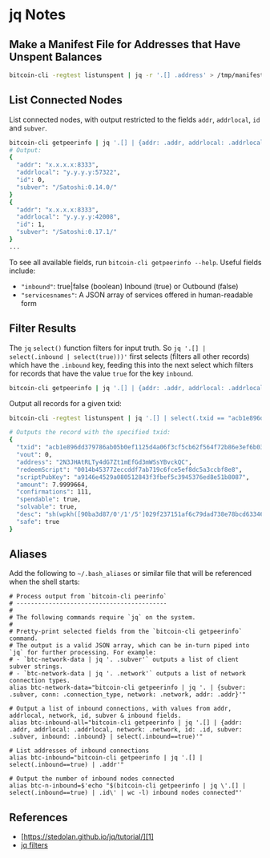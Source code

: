 # jq Notes

Make a Manifest File for Addresses that Have Unspent Balances
-------------------------------------------------------------
```bash
bitcoin-cli -regtest listunspent | jq -r '.[] .address' > /tmp/manifest
```

List Connected Nodes
--------------------
List connected nodes, with output restricted to the fields `addr`, `addrlocal`, `id` and `subver`.

```bash
bitcoin-cli getpeerinfo | jq '.[] | {addr: .addr, addrlocal: .addrlocal, id: .id, subver: .subver}'
# Output:
{
  "addr": "x.x.x.x:8333",
  "addrlocal": "y.y.y.y:57322",
  "id": 0,
  "subver": "/Satoshi:0.14.0/"
}
{
  "addr": "x.x.x.x:8333",
  "addrlocal": "y.y.y.y:42008",
  "id": 1,
  "subver": "/Satoshi:0.17.1/"
}
...
```
To see all available fields, run `bitcoin-cli getpeerinfo --help`. Useful fields include:

* `"inbound"`: true|false (boolean) Inbound (true) or Outbound (false)
* `"servicesnames"`: A JSON array of services offered in human-readable form

Filter Results
--------------
The `jq` `select()` function filters for input truth. So `jq '.[] | select(.inbound | select(true)))'` first selects (filters all other records) which have the `.inbound` key, feeding this into the next select which filters for records that have the value `true` for the key `inbound`.

```bash
bitcoin-cli getpeerinfo | jq '.[] | {addr: .addr, addrlocal: .addrlocal, id: .id, subver: .subver, inbound: .inbound} | select(.inbound | select(true))'
```
Output all records for a given txid:

```bash
bitcoin-cli -regtest listunspent | jq '.[] | select(.txid == "acb1e896dd379786ab05b0ef1125d4a06f3cf5cb62f564f72b86e3ef6b0371ff")'

# Outputs the record with the specified txid:
{
  "txid": "acb1e896dd379786ab05b0ef1125d4a06f3cf5cb62f564f72b86e3ef6b0371ff",
  "vout": 0,
  "address": "2N3JHAtRLTy4dG7Zt1mEfGd3mWSsYBvckQC",
  "redeemScript": "0014b453772eccddf7ab719c6fce5ef8dc5a3ccbf8e8",
  "scriptPubKey": "a9146e4529a080512843f3fbef5c3945376ed8e51b8087",
  "amount": 7.9999664,
  "confirmations": 111,
  "spendable": true,
  "solvable": true,
  "desc": "sh(wpkh([90ba3d87/0'/1'/5']029f237151af6c79dad738e78bcd633469671a80640311a39f5b706a6a3048820b))#2ntw8u5u",
  "safe": true
}
```
Aliases
-------
Add the following to `~/.bash_aliases` or similar file that will be referenced when the shell starts:

```
# Process output from `bitcoin-cli peerinfo`
# ------------------------------------------
#
# The following commands require `jq` on the system.
# 
# Pretty-print selected fields from the `bitcoin-cli getpeerinfo` command.
# The output is a valid JSON array, which can be in-turn piped into `jq` for further processing. For example:
# - `btc-network-data | jq '. .subver'` outputs a list of client subver strings.
# - `btc-network-data | jq '. .network'` outputs a list of network connection types.
alias btc-network-data="bitcoin-cli getpeerinfo | jq '. | {subver: .subver, conn: .connection_type, network: .network, addr: .addr}'"

# Output a list of inbound connections, with values from addr, addrlocal, network, id, subver & inbound fields.
alias btc-inbound-all="bitcoin-cli getpeerinfo | jq '.[] | {addr: .addr, addrlocal: .addrlocal, network: .network, id: .id, subver: .subver, inbound: .inbound} | select(.inbound==true)'"

# List addresses of inbound connections
alias btc-inbound="bitcoin-cli getpeerinfo | jq '.[] | select(.inbound==true) | .addr'"

# Output the number of inbound nodes connected
alias btc-n-inbound=$'echo "$(bitcoin-cli getpeerinfo | jq \'.[] | select(.inbound==true) | .id\' | wc -l) inbound nodes connected"'
```

References
----------
* [https://stedolan.github.io/jq/tutorial/][1]
* [jq filters][2]

[1]: https://stedolan.github.io/jq/tutorial/
[2]: https://stedolan.github.io/jq/manual/#Basicfilters
